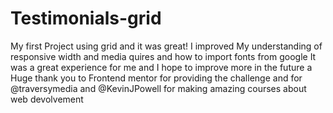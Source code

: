 # Testimonials-grid

My first Project using grid and it was great!
I improved My understanding of responsive width and media quires and how to import fonts from google
It was a great experience for me and I hope to improve more in the future
a Huge thank you to Frontend mentor for providing the challenge and for @traversymedia and @KevinJPowell for making amazing courses about web devolvement
